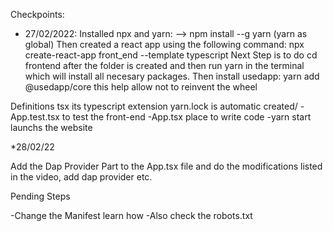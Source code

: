 Checkpoints:
* 27/02/2022: Installed npx and yarn:
--> npm install --g yarn (yarn as global)
Then created a react app using the following command:
npx create-react-app front_end --template typescript
Next Step is to do cd frontend after the folder is created and then run yarn in the terminal which will install all necesary packages. 
Then install usedapp: yarn add @usedapp/core this help allow not to reinvent the wheel

Definitions
tsx its typescript extension
yarn.lock is automatic created/ 
-App.test.tsx to test the front-end
-App.tsx place to write code
-yarn start launchs the website



*28/02/22

Add the Dap Provider Part to the App.tsx file and do the modifications listed in the video, add dap provider etc.





Pending Steps

-Change the Manifest learn how
-Also check the robots.txt

